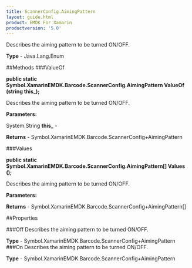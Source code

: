 ```yaml
---
title: ScannerConfig.AimingPattern
layout: guide.html
product: EMDK For Xamarin 
productversion: '5.0' 
---
```

Describes the aiming pattern to be turned ON/OFF.

**Type** - Java.Lang.Enum

##Methods
###ValueOf

**public static Symbol.XamarinEMDK.Barcode.ScannerConfig.AimingPattern ValueOf (string this_);**

Describes the aiming pattern to be turned ON/OFF.

**Parameters:**

System.String **this_**  - 

**Returns** - Symbol.XamarinEMDK.Barcode.ScannerConfig+AimingPattern

###Values

**public static Symbol.XamarinEMDK.Barcode.ScannerConfig.AimingPattern[] Values ();**

Describes the aiming pattern to be turned ON/OFF.

**Parameters:**

**Returns** - Symbol.XamarinEMDK.Barcode.ScannerConfig+AimingPattern[]

##Properties

###Off
Describes the aiming pattern to be turned ON/OFF.

**Type** - Symbol.XamarinEMDK.Barcode.ScannerConfig+AimingPattern
###On
Describes the aiming pattern to be turned ON/OFF.

**Type** - Symbol.XamarinEMDK.Barcode.ScannerConfig+AimingPattern
